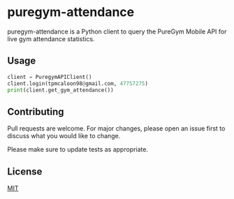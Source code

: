 # puregym-attendance

puregym-attendance is a Python client to query the PureGym Mobile API for live gym attendance statistics.

## Usage

```python
client = PuregymAPIClient()
client.login(tpmcaloon98@gmail.com, 47757275)
print(client.get_gym_attendance())
```

## Contributing
Pull requests are welcome. For major changes, please open an issue first to discuss what you would like to change.

Please make sure to update tests as appropriate.

## License
[MIT](https://choosealicense.com/licenses/mit/)
